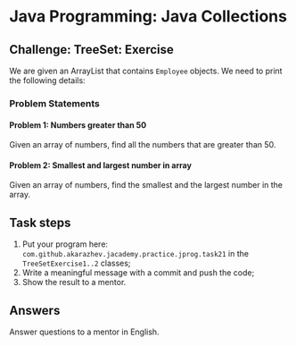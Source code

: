 # Java Programming: Java Collections

## Challenge: TreeSet: Exercise

We are given an ArrayList that contains `Employee` objects. We need to print the following details:

### Problem Statements

#### Problem 1: Numbers greater than 50

Given an array of numbers, find all the numbers that are greater than 50.

#### Problem 2: Smallest and largest number in array

Given an array of numbers, find the smallest and the largest number in the array.

## Task steps

1. Put your program here: `com.github.akarazhev.jacademy.practice.jprog.task21` in the `TreeSetExercise1..2` classes;
2. Write a meaningful message with a commit and push the code;
3. Show the result to a mentor.

## Answers

Answer questions to a mentor in English.